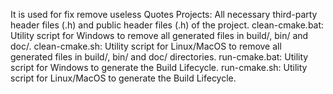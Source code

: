 It is used for fix remove useless Quotes
Projects: All necessary third-party header files (.h) and public header files (.h) of the project.
clean-cmake.bat: Utility script for Windows to remove all generated files in build/, bin/ and doc/.
clean-cmake.sh: Utility script for Linux/MacOS to remove all generated files in build/, bin/ and doc/ directories.
run-cmake.bat: Utility script for Windows to generate the Build Lifecycle.
run-cmake.sh: Utility script for Linux/MacOS to generate the Build Lifecycle.
